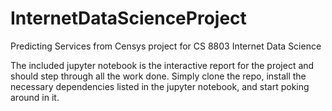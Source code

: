 # InternetDataScienceProject
Predicting Services from Censys project for CS 8803 Internet Data Science

The included jupyter notebook is the interactive report for the project and should step through all the work done. Simply clone the repo, install the necessary dependencies listed in the jupyter notebook, and start poking around in it.
